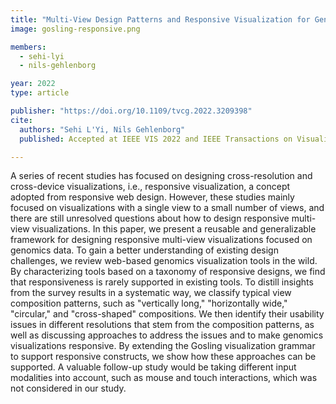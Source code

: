 ```yaml
---
title: "Multi-View Design Patterns and Responsive Visualization for Genomics Data"
image: gosling-responsive.png

members:
  - sehi-lyi
  - nils-gehlenborg

year: 2022
type: article

publisher: "https://doi.org/10.1109/tvcg.2022.3209398"
cite:
  authors: "Sehi L'Yi, Nils Gehlenborg"
  published: Accepted at IEEE VIS 2022 and IEEE Transactions on Visualization and Computer Graphics.

---
```

A series of recent studies has focused on designing cross-resolution and cross-device visualizations, i.e., responsive visualization, a concept adopted from responsive web design. However, these studies mainly focused on visualizations with a single view to a small number of views, and there are still unresolved questions about how to design responsive multi-view visualizations. In this paper, we present a reusable and generalizable framework for designing responsive multi-view visualizations focused on genomics data. To gain a better understanding of existing design challenges, we review web-based genomics visualization tools in the wild. By characterizing tools based on a taxonomy of responsive designs, we find that responsiveness is rarely supported in existing tools. To distill insights from the survey results in a systematic way, we classify typical view composition patterns, such as "vertically long," "horizontally wide," "circular," and "cross-shaped" compositions. We then identify their usability issues in different resolutions that stem from the composition patterns, as well as discussing approaches to address the issues and to make genomics visualizations responsive. By extending the Gosling visualization grammar to support responsive constructs, we show how these approaches can be supported. A valuable follow-up study would be taking different input modalities into account, such as mouse and touch interactions, which was not considered in our study.
